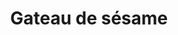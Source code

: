 ---
auteur: Auré
categories:
- Gateau
check: Non
cuisson: Oui
description: 'Gâteau au Sésame noir et chocolat '
draft: false
ingredients:
  autres:
  - quantite: 70
    title: Levure chimique
    unit: grammes
  - alergene: true
    quantite: 1
    title: Purée de sésame noir
    unit: Kg
  epices:
  - title: Sel
  frais:
  - quantite: 2
    title: Beurre demi-sel
    unit: Kg
  lof:
  - quantite: 1
    title: Crème liquide
    unit: litre
  - quantite: 25
    title: Oeuf
    unit: unité
  - quantite: 1
    title: Farine de blé
    unit: Kg
  sucres:
  - quantite: 2
    title: Chocolat noir
    unit: Kg
  - quantite: 3
    title: Sucre en poudre
    unit: Kg
layout: recettes
materiel:
- Gastro 1/1 (Fins)
- Four
plate: 150
prepAlt:
- recetteAlt: gateau-de-sesame-vegan-et-sans-gluten_qwu5pitp
preparation: "* Four à 180°. Les gastros devront être sulfurisés.\n* Faire fondre\
  \ le beurre et la purée de sésame noire. Hors du feu, incorporer les oeufs et le\
  \ sucre et 5 pincées de sel. battus en remuant sans cesse. Tamiser la farine avec\
  \ la levure. Verser dans les gastros sulfurisés.\n* Cuire 45 min à 1h. Test à la\
  \ pointe du couteau qui doit être sèche. \n* Laisser reposer 15 min avant de démouler\
  \ à l'envers sur les plateaux.\n* Pendant ce temps  faire un glaçage chocolat noir.\
  \ \n\n  * Faire chauffer la crème liquide. \n  * Dans un saladier, verser la crème\
  \ très chaude sur les carreaux de chocolat. \n* Enfin, glacer les gâteaux!"
publishDate: 2023-04-27 09:32:43.801000+00:00
regime:
- vegetarien
temperature: Chaud
title: 'Gateau de sésame '
type: dessert
---